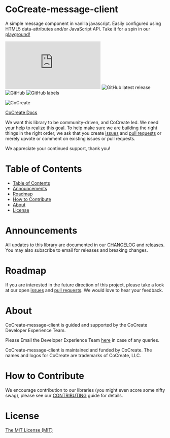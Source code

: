 # CoCreate-message-client
A simple message component in vanilla javascript. Easily configured using HTML5 data-attributes and/or JavaScript API. Take it for a spin in our [playground!](https://cocreate.app/docs/message)

![GitHub file size in bytes](https://img.shields.io/github/size/CoCreate-app/CoCreate-message-client/dist/CoCreate-message-client.min.js?label=minified%20size&style=for-the-badge) 
![GitHub latest release](https://img.shields.io/github/v/release/CoCreate-app/CoCreate-message-client?style=for-the-badge)
![GitHub](https://img.shields.io/github/license/CoCreate-app/CoCreate-message-client?style=for-the-badge) 
![GitHub labels](https://img.shields.io/github/labels/CoCreate-app/CoCreate-message-client/help%20wanted?style=for-the-badge)

![CoCreate](https://cdn.cocreate.app/logo.png)

[CoCreate Docs](https://cocreate.app/docs/message)


We want this library to be community-driven, and CoCreate led. We need your help to realize this goal. To help make sure we are building the right things in the right order, we ask that you create [issues](https://github.com/CoCreate-app/Realtime_Admin_CRM_and_CMS/issues) and [pull requests](https://github.com/CoCreate-app/Realtime_Admin_CRM_and_CMS/pulls) or merely upvote or comment on existing issues or pull requests.

We appreciate your continued support, thank you!

# Table of Contents

- [Table of Contents](#table-of-contents)
- [Announcements](#announcements)
- [Roadmap](#roadmap)
- [How to Contribute](#how-to-contribute)
- [About](#about)
- [License](#license)

<a name="announcements"></a>
# Announcements

All updates to this library are documented in our [CHANGELOG](https://github.com/CoCreate-app/CoCreate-message-client/blob/master/CHANGELOG.md) and [releases](https://github.com/CoCreate-app/CoCreate-message-client/releases). You may also subscribe to email for releases and breaking changes. 

<a name="roadmap"></a>
# Roadmap

If you are interested in the future direction of this project, please take a look at our open [issues](https://github.com/CoCreate-app/CoCreate-message-client/issues) and [pull requests](https://github.com/CoCreate-app/CoCreate-message-client/pulls). We would love to hear your feedback.


<a name="about"></a>
# About

CoCreate-message-client is guided and supported by the CoCreate Developer Experience Team.

Please Email the Developer Experience Team [here](mailto:develop@cocreate.app) in case of any queries.

CoCreate-message-client is maintained and funded by CoCreate. The names and logos for CoCreate are trademarks of CoCreate, LLC.

<a name="contribute"></a>
# How to Contribute

We encourage contribution to our libraries (you might even score some nifty swag), please see our [CONTRIBUTING](https://github.com/CoCreate-app/CoCreate-message-client/blob/master/CONTRIBUTING.md) guide for details.

# License
[The MIT License (MIT)](https://github.com/CoCreate-app/CoCreate-message-client/blob/master/LICENSE)

